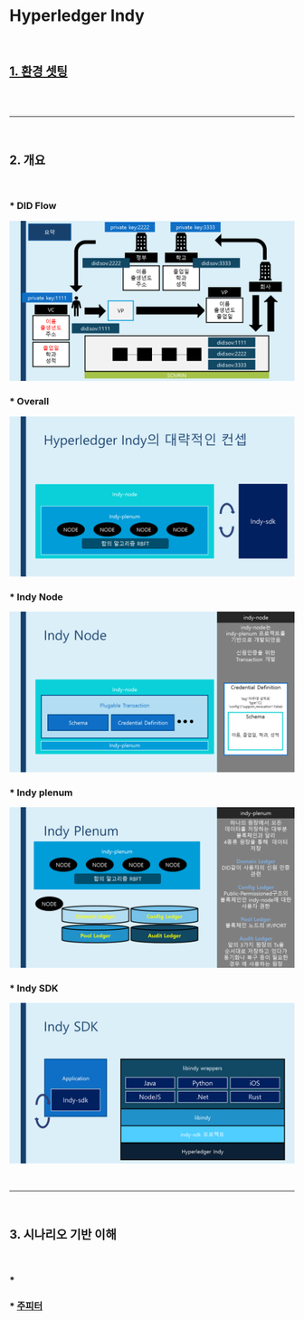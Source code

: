 # Hyperledger Indy

<br>

## [1. 환경 셋팅](./envSetting.md)

<br>
<br>
<hr>
<br>

## 2. 개요

<br>

### * DID Flow

![](./background/img/DID_Flow.png)

### * Overall

![](./background/img/Overall.png)

### * Indy Node

![](./background/img/indy-node_basic.png)

### * Indy plenum

![](./background/img/indy-plenum_basic.png)

### * Indy SDK

![](./background/img/indy-sdk_basic.png)

<br>
<hr>
<br>


## 3. 시나리오 기반 이해

<br>

### * 

### * [주피터](./sample/python/scenario/indy_flow.ipynb)

